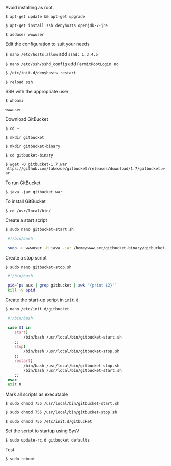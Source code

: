 Avoid installing as root.

`$ apt-get update && apt-get upgrade`

`$ apt-get install ssh denyhosts openjdk-7-jre`

`$ adduser wwwuser`

Edit the configuration to suit your needs
 
`$ nano /etc/hosts.allow` add `sshd: 1.3.4.5`

`$ nano /etc/ssh/sshd_config` add `PermitRootLogin no`

`$ /etc/init.d/denyhosts restart`

`$ reload ssh`
 
SSH with the appropriate user

`$ whoami`

`wwwuser`

Download GitBucket

`$ cd ~`

`$ mkdir gitbucket`

`$ mkdir gitbucket-binary`

`$ cd gitbucket-binary`

`$ wget -O gitbucket-1.7.war https://github.com/takezoe/gitbucket/releases/download/1.7/gitbucket.war`

To run GitBucket

`$ java -jar gitbucket.war`

To install GitBucket

`$ cd /usr/local/bin/`

Create a start script 

`$ sudo nano gitbucket-start.sh`

```sh
 #!/bin/bash
 
 sudo -u wwwuser -H java -jar /home/wwwuser/gitbucket-binary/gitbucket-1.7.war &
```

Create a stop script

`$ sudo nano gitbucket-stop.sh`

```sh
 #!/bin/bash
 
 pid=`ps aux | grep gitbucket | awk '{print $2}'`
 kill -9 $pid
```

Create the start-up script in `init.d`

`$ nano /etc/init.d/gitbucket`

```sh
 #!/bin/bash
 
 case $1 in
    start)
        /bin/bash /usr/local/bin/gitbucket-start.sh
    ;;
    stop)
        /bin/bash /usr/local/bin/gitbucket-stop.sh
    ;;
    restart)
        /bin/bash /usr/local/bin/gitbucket-stop.sh
        /bin/bash /usr/local/bin/gitbucket-start.sh
    ;;
 esac
 exit 0
```

Mark all scripts as executable
 
`$ sudo chmod 755 /usr/local/bin/gitbucket-start.sh`

`$ sudo chmod 755 /usr/local/bin/gitbucket-stop.sh`

`$ sudo chmod 755 /etc/init.d/gitbucket`

Set the script to startup using SysV

`$ sudo update-rc.d gitbucket defaults`

Test

`$ sudo reboot`




